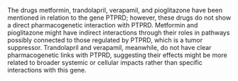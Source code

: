The drugs metformin, trandolapril, verapamil, and pioglitazone have been mentioned in relation to the gene PTPRD; however, these drugs do not show a direct pharmacogenetic interaction with PTPRD. Metformin and pioglitazone might have indirect interactions through their roles in pathways possibly connected to those regulated by PTPRD, which is a tumor suppressor. Trandolapril and verapamil, meanwhile, do not have clear pharmacogenetic links with PTPRD, suggesting their effects might be more related to broader systemic or cellular impacts rather than specific interactions with this gene.